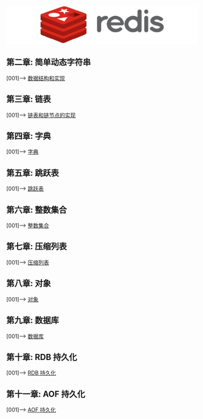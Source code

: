 <div align=center><img width="650" height="100" src="../static/redis.jpg"/></div>

## 第二章: 简单动态字符串
[001]--> [ 数据结构和实现 ](01.数据结构和对象.md)      
## 第三章: 链表
[001]--> [ 链表和链节点的实现 ](02.链表和链节点的实现.md)      
## 第四章: 字典
[001]--> [ 字典 ](03.字典.md)    
## 第五章: 跳跃表
[001]--> [ 跳跃表 ](04.跳跃表.md)    
## 第六章: 整数集合
[001]--> [ 整数集合 ](05.整数集合.md)    
## 第七章: 压缩列表
[001]--> [ 压缩列表 ](06.压缩列表.md)   
## 第八章: 对象
[001]--> [ 对象 ](07.对象.md)   
## 第九章: 数据库
[001]--> [ 数据库 ](08.数据库.md)   
## 第十章: RDB 持久化
[001]--> [ RDB 持久化 ](09.RDB持久化.md)   
## 第十一章: AOF 持久化
[001]--> [ AOF 持久化 ](10.AOF持久化.md)  